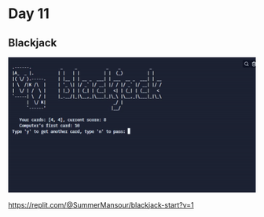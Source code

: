 # Day 11

## Blackjack

![blackjack](blackjack.gif)

https://replit.com/@SummerMansour/blackjack-start?v=1
